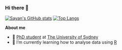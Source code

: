 ### Hi there 👋
[![Sayan's GitHub stats](https://github-readme-stats.vercel.app/api?username=sayanmitra&theme=buefy&show_icons=true)](https://github.com/sayanmitra/github-readme-stats)
[![Top Langs](https://github-readme-stats.vercel.app/api/top-langs/?username=sayanmitra&layout=compact)](https://github.com/sayanmitra/github-readme-stats) 

**About me** 

- 💼 [PhD student](https://www.sydney.edu.au/medicine-health/about/our-people/research-students/sayan-mitra-103.html) at [The University of Sydney](https://www.sydney.edu.au/)
- 🌱 I’m currently learning how to analyse data using [R](https://www.r-project.org/about.html)
 

<!--
**sayanmitra/sayanmitra** is a ✨ _special_ ✨ repository because its `README.md` (this file) appears on your GitHub profile.

Here are some ideas to get you started:

- 🔭 I’m currently working on ...
- 🌱 I’m currently learning ...
- 👯 I’m looking to collaborate on ...
- 🤔 I’m looking for help with ...
- 💬 Ask me about ...
- 📫 How to reach me: ...
- 😄 Pronouns: ...
- ⚡ Fun fact: ...

<a href="https://www.buymeacoffee.com/sayanmitra" target="_blank"><img src="https://cdn.buymeacoffee.com/buttons/default-orange.png" alt="Buy Me A Coffee" height="41" width="174"></a>

<img
  src="https://cr-skills-chart-widget.azurewebsites.net/api/api?username=sayanmitra&skills=JavaScript,TypeScript&show-other-skills=true"
/>

-->

